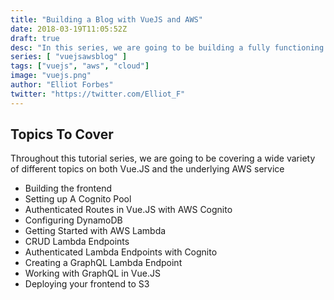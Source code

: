 ```yaml
---
title: "Building a Blog with VueJS and AWS"
date: 2018-03-19T11:05:52Z
draft: true
desc: "In this series, we are going to be building a fully functioning blog with the use of Vue.JS and AWS services "
series: [ "vuejsawsblog" ]
tags: ["vuejs", "aws", "cloud"]
image: "vuejs.png"
author: "Elliot Forbes"
twitter: "https://twitter.com/Elliot_F"
---
```


## Topics To Cover

Throughout this tutorial series, we are going to be covering a wide variety of different topics on both Vue.JS and the underlying AWS service 

* Building the frontend
* Setting up A Cognito Pool
* Authenticated Routes in Vue.JS with AWS Cognito
* Configuring DynamoDB
* Getting Started with AWS Lambda
* CRUD Lambda Endpoints
* Authenticated Lambda Endpoints with Cognito
* Creating a GraphQL Lambda Endpoint
* Working with GraphQL in Vue.JS
* Deploying your frontend to S3

